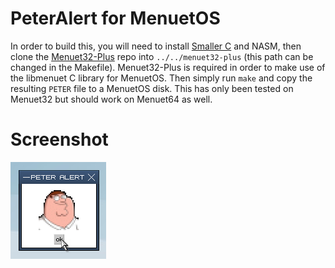 # PeterAlert for MenuetOS

In order to build this, you will need to install [Smaller C](https://github.com/alexfru/SmallerC) and NASM,
then clone the [Menuet32-Plus](https://github.com/ry755/menuet32-plus) repo into `../../menuet32-plus` (this path can be changed in the Makefile).
Menuet32-Plus is required in order to make use of the libmenuet C library for MenuetOS.
Then simply run `make` and copy the resulting `PETER` file to a MenuetOS disk. This has only been tested on Menuet32 but should work on Menuet64 as well.

# Screenshot

![Screenshot of PeterAlert on MenuetOS](PeterAlert.png)
